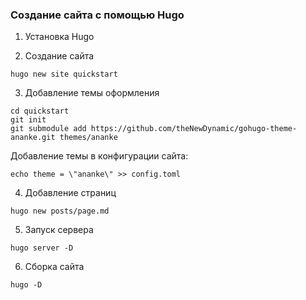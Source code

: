 ### Создание сайта с помощью Hugo

1. Установка Hugo

2. Создание сайта

```
hugo new site quickstart
```

3. Добавление темы оформления

```
cd quickstart
git init
git submodule add https://github.com/theNewDynamic/gohugo-theme-ananke.git themes/ananke
```

Добавление темы в конфигурации сайта:

```
echo theme = \"ananke\" >> config.toml
```

4. Добавление страниц

```
hugo new posts/page.md
```

5. Запуск сервера

```
hugo server -D
```

6. Сборка сайта

```
hugo -D
```
